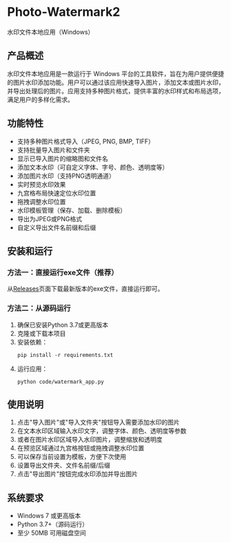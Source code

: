 # Photo-Watermark2

水印文件本地应用（Windows）

## 产品概述

水印文件本地应用是一款运行于 Windows 平台的工具软件，旨在为用户提供便捷的图片水印添加功能。用户可以通过该应用快速导入图片，添加文本或图片水印，并导出处理后的图片。应用支持多种图片格式，提供丰富的水印样式和布局选项，满足用户的多样化需求。

## 功能特性

- 支持多种图片格式导入（JPEG, PNG, BMP, TIFF）
- 支持批量导入图片和文件夹
- 显示已导入图片的缩略图和文件名
- 添加文本水印（可自定义字体、字号、颜色、透明度等）
- 添加图片水印（支持PNG透明通道）
- 实时预览水印效果
- 九宫格布局快速定位水印位置
- 拖拽调整水印位置
- 水印模板管理（保存、加载、删除模板）
- 导出为JPEG或PNG格式
- 自定义导出文件名前缀和后缀

## 安装和运行

### 方法一：直接运行exe文件（推荐）

从[Releases](https://github.com/your-username/Photo-Watermark2/releases)页面下载最新版本的exe文件，直接运行即可。

### 方法二：从源码运行

1. 确保已安装Python 3.7或更高版本
2. 克隆或下载本项目
3. 安装依赖：
   ```
   pip install -r requirements.txt
   ```
4. 运行应用：
   ```
   python code/watermark_app.py
   ```

## 使用说明

1. 点击"导入图片"或"导入文件夹"按钮导入需要添加水印的图片
2. 在文本水印区域输入水印文字，调整字体、颜色、透明度等参数
3. 或者在图片水印区域导入水印图片，调整缩放和透明度
4. 在预览区域通过九宫格按钮或拖拽调整水印位置
5. 可以保存当前设置为模板，方便下次使用
6. 设置导出文件夹、文件名前缀/后缀
7. 点击"导出图片"按钮完成水印添加并导出图片

## 系统要求

- Windows 7 或更高版本
- Python 3.7+（源码运行）
- 至少 50MB 可用磁盘空间